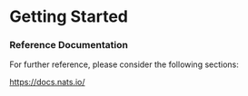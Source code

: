 # Getting Started

### Reference Documentation
For further reference, please consider the following sections:

https://docs.nats.io/

